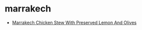 # marrakech

 * [Marrakech Chicken Stew With Preserved Lemon And Olives](../../index/m/marrakech-chicken-stew-with-preserved-lemon-and-olives.json)
